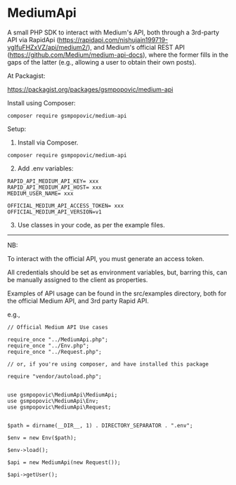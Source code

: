 # MediumApi
A small PHP SDK to interact with Medium's API, both through 
a 3rd-party API via RapidApi (https://rapidapi.com/nishujain199719-vgIfuFHZxVZ/api/medium2/),
and Medium's official REST API (https://github.com/Medium/medium-api-docs),
where the former fills in the gaps of the latter (e.g., allowing a user to obtain their own posts).  

At Packagist:

https://packagist.org/packages/gsmpopovic/medium-api

Install using Composer:

```
composer require gsmpopovic/medium-api

```

Setup: 

1. Install via Composer. 
```
composer require gsmpopovic/medium-api
```

2. Add .env variables:
```
RAPID_API_MEDIUM_API_KEY= xxx 
RAPID_API_MEDIUM_API_HOST= xxx
MEDIUM_USER_NAME= xxx 

OFFICIAL_MEDIUM_API_ACCESS_TOKEN= xxx
OFFICIAL_MEDIUM_API_VERSION=v1
```

3. Use classes in your code, as per the example files. 
-------------------------------------------------------

NB: 

To interact with the official API, you must generate an access token.

All credentials should be set as environment variables, but, barring this, 
can be manually assigned to the client as properties. 

Examples of API usage can be found in the src/examples directory, 
both for the official Medium API, and 3rd party Rapid API. 

e.g., 

```
// Official Medium API Use cases 

require_once "../MediumApi.php";
require_once "../Env.php";
require_once "../Request.php";

// or, if you're using composer, and have installed this package 

require "vendor/autoload.php";


use gsmpopovic\MediumApi\MediumApi;
use gsmpopovic\MediumApi\Env;
use gsmpopovic\MediumApi\Request;


$path = dirname(__DIR__, 1) . DIRECTORY_SEPARATOR . ".env";

$env = new Env($path);

$env->load();

$api = new MediumApi(new Request());

$api->getUser();

```